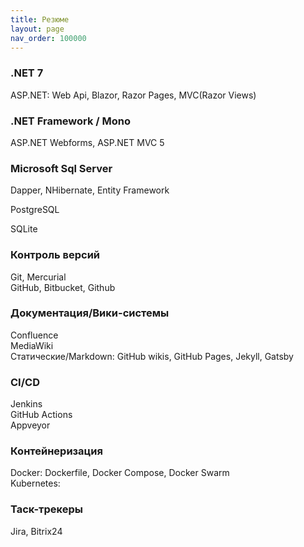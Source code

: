 ```yaml
---
title: Резюме
layout: page
nav_order: 100000
---
```


### .NET 7
ASP.NET: Web Api, Blazor, Razor Pages, MVC(Razor Views)  


### .NET Framework / Mono
ASP.NET Webforms, ASP.NET MVC 5  

### Microsoft Sql Server  
Dapper, NHibernate, Entity Framework  

PostgreSQL  

SQLite  

### Контроль версий
Git, Mercurial  
GitHub, Bitbucket, Github  

### Документация/Вики-системы  
Confluence  
MediaWiki  
Статические/Markdown: GitHub wikis, GitHub Pages, Jekyll, Gatsby  

### CI/CD
Jenkins  
GitHub Actions  
Appveyor  

### Контейнеризация
Docker: Dockerfile, Docker Compose, Docker Swarm  
Kubernetes: 

### Таск-трекеры
Jira, Bitrix24